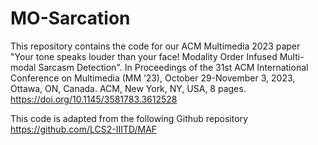# MO-Sarcation
This repository contains the code for our ACM Multimedia 2023 paper "Your tone speaks louder than your face! Modality Order Infused Multi-modal Sarcasm Detection". In Proceedings of the 31st ACM International Conference on Multimedia (MM ’23), October 29-November 3, 2023, Ottawa, ON, Canada. ACM, New York, NY, USA, 8 pages. https://doi.org/10.1145/3581783.3612528


This code is adapted from the following Github repository https://github.com/LCS2-IIITD/MAF 
